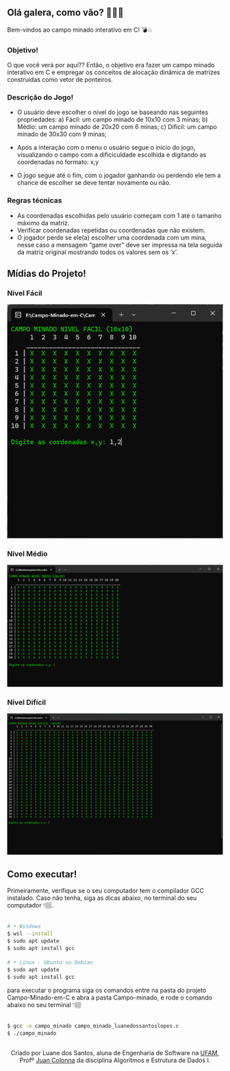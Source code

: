 ## Olá galera, como vão? 🖖🏽😊
Bem-vindos ao campo minado interativo em C! 💣💥

### Objetivo!
O que você verá por aqui?? Então, o objetivo era fazer um campo minado interativo em C e empregar os conceitos de alocação dinâmica de matrizes construídas como vetor de
ponteiros.

### Descrição do Jogo!
- O usuário deve escolher o nivel do jogo se baseando nas seguintes propriedades:
    a) Fácil: um campo minado de 10x10 com 3 minas;
    b) Médio: um campo minado de 20x20 com 6 minas;
    c) Difícil: um campo minado de 30x30 com 9 minas;
  
- Após a interação com o menu o usuário segue o inicio do jogo, visualizando o campo com a dificiculdade escolhida e digitando as coordenadas no formato: x,y
- O jogo segue até o fim, com o jogador ganhando ou perdendo ele tem a chance de escolher se deve tentar novamente ou não.

### Regras técnicas
- As coordenadas escolhidas pelo usuário começam com 1 até o tamanho máximo da
matriz.
- Verificar coordenadas repetidas ou coordenadas que não existem.
- O jogador perde se ele(a) escolher uma coordenada com um mina, nesse caso a
mensagem “game over” deve ser impressa na tela seguida da matriz original mostrando
todos os valores sem os ‘x’.

## Mídias do Projeto!
### Nível Fácil
![Fácil](assets/campo-facil.png)
### Nível Médio
![Médio](assets/campo-medio.png)
### Nível Difícil
![Difícil](assets/campo-dificil.png)

## Como executar!

Primeiramente, verifique se o seu computador tem o compilador GCC instalado.
Caso não tenha, siga as dicas abaixo, no terminal do seu computador 👇🏽.

```bash

# •	Windows
$ wsl --install
$ sudo apt update
$ sudo apt install gcc

# •	Linux - Ubuntu ou Debian
$ sudo apt update
$ sudo apt install gcc

```
para executar o programa siga os comandos entre na pasta do projeto Campo-Minado-em-C e abra a pasta Campo-minado, e rode o comando abaixo no seu terminal 👇🏽

```bash

$ gcc -o campo_minado campo_minado_luanedossantoslopes.c
$ ./campo_minado

```

##
<div align='center'>   
Criado por Luane dos Santos, aluna de Engenharia de Software na <a href="https://icomp.ufam.edu.br/">UFAM</a>, Profº  <a href="https://www.linkedin.com/in/juan-colonna-700bba56">Juan Colonna</a> da disciplina Algoritmos e Estrutura de Dados I.
</div>
